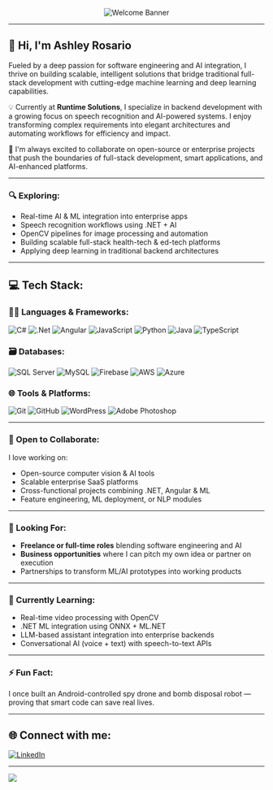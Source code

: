 <p align="center">
  <img src="https://readme-typing-svg.demolab.com?font=Fira+Code&size=30&duration=4000&pause=1000&color=F1F71D&center=true&vCenter=true&width=800&lines=Welcome+to+Ashley%27s+GitHub+Profile!;+Senior+.NET+Developer+|+Full-Stack+Developer" alt="Welcome Banner" />
</p>

---

## 👋 Hi, I'm **Ashley Rosario**

Fueled by a deep passion for software engineering and AI integration, I thrive on building scalable, intelligent solutions that bridge traditional full-stack development with cutting-edge machine learning and deep learning capabilities.

💡 Currently at **Runtime Solutions**, I specialize in backend development with a growing focus on speech recognition and AI-powered systems. I enjoy transforming complex requirements into elegant architectures and automating workflows for efficiency and impact.

🤝 I'm always excited to collaborate on open-source or enterprise projects that push the boundaries of full-stack development, smart applications, and AI-enhanced platforms.

---

### 🔍 Exploring:
- Real-time AI & ML integration into enterprise apps  
- Speech recognition workflows using .NET + AI  
- OpenCV pipelines for image processing and automation  
- Building scalable full-stack health-tech & ed-tech platforms  
- Applying deep learning in traditional backend architectures  

---

## 💻 Tech Stack:

### 👩‍💻 Languages & Frameworks:
![C#](https://img.shields.io/badge/c%23-%23239120.svg?style=plastic&logo=csharp&logoColor=white)
![.Net](https://img.shields.io/badge/.NET-5C2D91?style=plastic&logo=.net&logoColor=white)
![Angular](https://img.shields.io/badge/angular-%23DD0031.svg?style=plastic&logo=angular&logoColor=white)
![JavaScript](https://img.shields.io/badge/javascript-%23323330.svg?style=plastic&logo=javascript&logoColor=%23F7DF1E)
![Python](https://img.shields.io/badge/python-3670A0?style=plastic&logo=python&logoColor=ffdd54)
![Java](https://img.shields.io/badge/java-%23ED8B00.svg?style=plastic&logo=openjdk&logoColor=white)
![TypeScript](https://img.shields.io/badge/typescript-%23007ACC.svg?style=plastic&logo=typescript&logoColor=white)

### 🗃️ Databases:
![SQL Server](https://img.shields.io/badge/sql--server-%23CC2927.svg?style=plastic&logo=microsoftsqlserver&logoColor=white)
![MySQL](https://img.shields.io/badge/mysql-4479A1.svg?style=plastic&logo=mysql&logoColor=white)
![Firebase](https://img.shields.io/badge/firebase-%23039BE5.svg?style=plastic&logo=firebase)
![AWS](https://img.shields.io/badge/AWS-%23FF9900.svg?style=plastic&logo=amazon-aws&logoColor=white)
![Azure](https://img.shields.io/badge/azure-%230072C6.svg?style=plastic&logo=microsoftazure&logoColor=white)

### 🌐 Tools & Platforms:
![Git](https://img.shields.io/badge/git-%23F05033.svg?style=plastic&logo=git&logoColor=white)
![GitHub](https://img.shields.io/badge/github-%23121011.svg?style=plastic&logo=github&logoColor=white)
![WordPress](https://img.shields.io/badge/WordPress-%23117AC9.svg?style=plastic&logo=WordPress&logoColor=white)
![Adobe Photoshop](https://img.shields.io/badge/Photoshop-%2331A8FF.svg?style=plastic&logo=adobephotoshop&logoColor=white)

---

### 🤝 Open to Collaborate:
I love working on:
- Open-source computer vision & AI tools  
- Scalable enterprise SaaS platforms  
- Cross-functional projects combining .NET, Angular & ML  
- Feature engineering, ML deployment, or NLP modules  

---

### 🧠 Looking For:
- **Freelance or full-time roles** blending software engineering and AI  
- **Business opportunities** where I can pitch my own idea or partner on execution  
- Partnerships to transform ML/AI prototypes into working products

---
### 🌱 Currently Learning:
- Real-time video processing with OpenCV  
- .NET ML integration using ONNX + ML.NET  
- LLM-based assistant integration into enterprise backends  
- Conversational AI (voice + text) with speech-to-text APIs  

---

### ⚡ Fun Fact:
I once built an Android-controlled spy drone and bomb disposal robot — proving that smart code can save real lives.

---

## 🌐 Connect with me:
[![LinkedIn](https://img.shields.io/badge/LinkedIn-%230077B5.svg?logo=linkedin&logoColor=white)](https://www.linkedin.com/in/ashleyrosario06)

---

[![](https://visitcount.itsvg.in/api?id=ashleyrosario-sdn&icon=0&color=0)](https://visitcount.itsvg.in)

